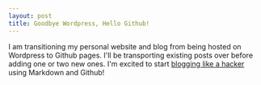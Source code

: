 ```yaml
---
layout: post
title: Goodbye Wordpress, Hello Github!
---
```


I am transitioning my personal website and blog from being hosted on Wordpress to Github pages.  I'll be transporting existing posts over before adding one or two new ones.  I'm excited to start [blogging like a hacker](https://tom.preston-werner.com/2008/11/17/blogging-like-a-hacker.html) using Markdown and Github!
